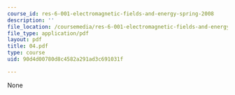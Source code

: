 ```yaml
---
course_id: res-6-001-electromagnetic-fields-and-energy-spring-2008
description: ''
file_location: /coursemedia/res-6-001-electromagnetic-fields-and-energy-spring-2008/90d4d00780d8c4582a291ad3c691031f_04.pdf
file_type: application/pdf
layout: pdf
title: 04.pdf
type: course
uid: 90d4d00780d8c4582a291ad3c691031f

---
```

None